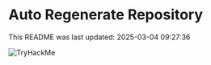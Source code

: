# Auto Regenerate Repository

This README was last updated: 2025-03-04 09:27:36

 ![TryHackMe](https://tryhackme.com/badge/533634)